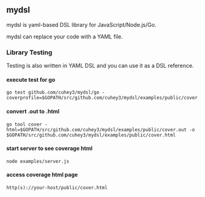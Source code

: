 ## mydsl

mydsl is yaml-based DSL library for JavaScript/Node.js/Go.

mydsl can replace your code with a YAML file.


### Library Testing
Testing is also written in YAML DSL and you can use it as a DSL reference.

#### execute test for go
```
go test github.com/cuhey3/mydsl/go -coverprofile=$GOPATH/src/github.com/cuhey3/mydsl/examples/public/cover.out
```

#### convert .out to .html
```
go tool cover -html=$GOPATH/src/github.com/cuhey3/mydsl/examples/public/cover.out -o $GOPATH/src/github.com/cuhey3/mydsl/examples/public/cover.html
```

#### start server to see coverage html
```
node examples/server.js
```

#### access coverage html page
```
http(s)://your-host/public/cover.html
```
